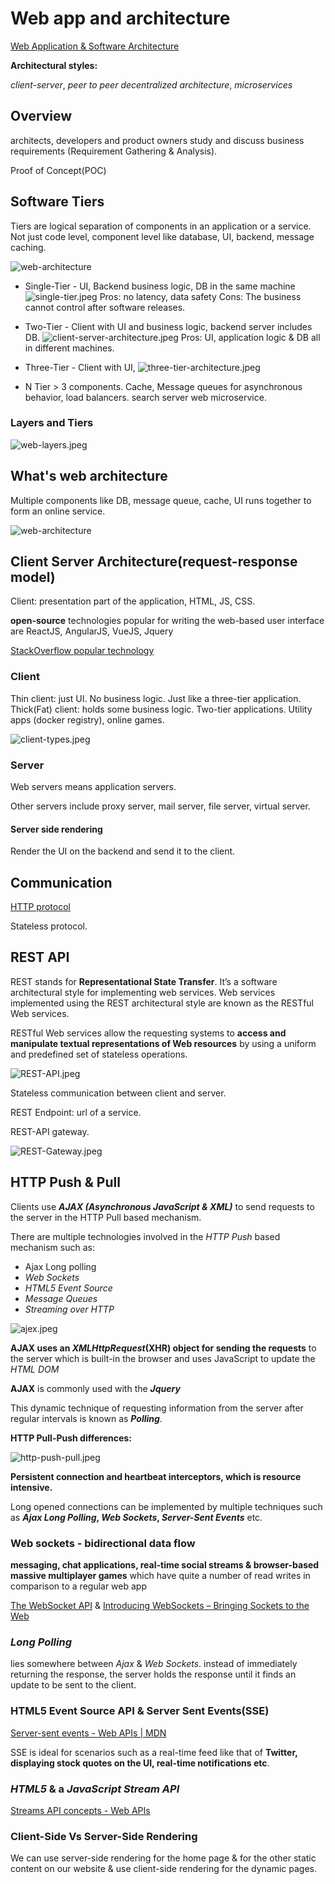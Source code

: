 # Web app and architecture

[Web Application & Software Architecture](https://www.educative.io/module/lesson/web-application-architecture-101)

**Architectural styles:**

*client-server*, *peer to peer decentralized architecture*, *microservices*

## Overview

architects, developers and product owners study and discuss business
requirements (Requirement Gathering & Analysis).

Proof of Concept(POC)

## Software Tiers

Tiers are logical separation of components in an application or a service.
Not just code level, component level like database, UI, backend, message
caching.

![web-architecture](web-architecture-components.jpeg)

- Single-Tier - UI, Backend business logic, DB in the same machine
  ![single-tier.jpeg](single-tier.jpeg)
  Pros: no latency, data safety
  Cons: The business cannot control after software releases.

- Two-Tier - Client with UI and business logic, backend server includes DB.
  ![client-server-architecture.jpeg](client-server-architecture.jpeg)
  Pros: UI, application logic & DB all in different machines.

- Three-Tier - Client with UI,
  ![three-tier-architecture.jpeg](three-tier-architecture.jpeg)

- N Tier > 3 components. Cache, Message queues for asynchronous behavior,
  load balancers. search server web microservice.

### Layers and Tiers

![web-layers.jpeg](web-layers.jpeg)

## What's web architecture

Multiple components like DB, message queue, cache,
UI runs together to form an online service.

![web-architecture](web-architecture-components.jpeg)

## Client Server Architecture(request-response model)

Client: presentation part of the application, HTML, JS, CSS.

**open-source** technologies popular for writing the web-based user interface
are ReactJS, AngularJS, VueJS, Jquery

[StackOverflow popular technology](https://insights.stackoverflow.com/survey/2019#technology)

### Client

Thin client: just UI. No business logic. Just like a three-tier application.
Thick(Fat) client: holds some business logic. Two-tier applications.
Utility apps (docker registry), online games.

![client-types.jpeg](client-types.jpeg)

### Server

Web servers means application servers.

Other servers include proxy server, mail server, file server, virtual server.

#### Server side rendering

Render the UI on the backend and send it to the client.

## Communication

[HTTP protocol](https://developer.mozilla.org/en-US/docs/Web/HTTP/Overview)

Stateless protocol.

## REST API

REST stands for **Representational State Transfer**. It’s a software architectural
style for implementing web services. Web services implemented using the REST
architectural style are known as the RESTful Web services.

RESTful Web services allow the requesting systems to
**access and manipulate textual representations of Web resources**
by using a uniform and predefined set of stateless operations.

![REST-API.jpeg](REST-API.jpeg)

Stateless communication between client and server.

REST Endpoint: url of a service.

REST-API gateway.

![REST-Gateway.jpeg](REST-Gateway.jpeg)

## HTTP Push & Pull

Clients use ***AJAX (Asynchronous JavaScript & XML)*** to send
requests to the server in the HTTP Pull based mechanism.

There are multiple technologies involved in the
*HTTP Push* based mechanism such as:

- Ajax Long polling
- *Web Sockets*
- *HTML5 Event Source*
- *Message Queues*
- *Streaming over HTTP*

![ajex.jpeg](ajex.jpeg)

**AJAX uses an *XMLHttpRequest*(XHR) object for sending the requests**
to the server which is built-in the browser and uses JavaScript to update
the *HTML DOM*

**AJAX** is commonly used with the ***Jquery***

This dynamic technique of requesting information from the server after
regular intervals is known as ***Polling***.

**HTTP Pull-Push differences:**

![http-push-pull.jpeg](http-push-pull.jpeg)

**Persistent connection and heartbeat interceptors, which is resource intensive.**

Long opened connections can be implemented by multiple techniques such as
***Ajax Long Polling*, *Web Sockets*, *Server-Sent Events*** etc.

### Web sockets - bidirectional data flow

**messaging, chat applications, real-time social streams & browser-based massive
multiplayer games** which have quite a number of
read writes in comparison to a regular web app

[The WebSocket API](https://developer.mozilla.org/en-US/docs/Web/API/WebSockets_API)
&
[Introducing WebSockets – Bringing Sockets to the Web](https://www.html5rocks.com/en/tutorials/websockets/basics/)

### ***Long Polling***

lies somewhere between *Ajax* & *Web Sockets*. instead of immediately
returning the response, the server holds the response until it finds an
update to be sent to the client.

### HTML5 Event Source API & Server Sent Events(SSE)

[Server-sent events - Web APIs | MDN](https://developer.mozilla.org/en-US/docs/Web/API/Server-sent_events)

SSE is ideal for scenarios such as a real-time feed like that of
**Twitter, displaying stock quotes on the UI, real-time notifications etc**.

### *HTML5* & a *JavaScript Stream API*

[Streams API concepts - Web APIs](https://developer.mozilla.org/en-US/docs/Web/API/Streams_API/Concepts)

### Client-Side Vs Server-Side Rendering

We can use server-side rendering for the home page & for the other
static content on our website & use client-side rendering for the dynamic pages.
